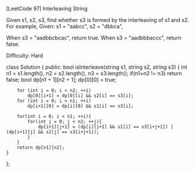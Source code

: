 [LeetCode 97] Interleaving String

Given s1, s2, s3, find whether s3 is formed by the interleaving of s1 and s2.
For example,
Given:
s1 = "aabcc",
s2 = "dbbca",

When s3 = "aadbbcbcac", return true.
When s3 = "aadbbbaccc", return false.

Difficulty: Hard

class Solution {
public:
    bool isInterleave(string s1, string s2, string s3) {
        int n1 = s1.length(), n2 = s2.length(), n3 = s3.length();
        if(n1+n2 != n3) return false;
        bool dp[n1 + 1][n2 + 1];
        dp[0][0] = true;
        
        for (int i = 0; i < n2; ++i)
            dp[0][i+1] = dp[0][i] && s2[i] == s3[i];
        for (int i = 0; i < n1; ++i)
            dp[i+1][0] = dp[i][0] && s1[i] == s3[i];
        
        for(int i = 0; i < n1; ++i){
        	for(int j = 0; j < n2; ++j){
                dp[i+1][j+1] = (dp[i][j+1] && s1[i] == s3[i+j+1]) | (dp[i+1][j] && s2[j] == s3[i+j+1]);
        	}
        }
        return dp[n1][n2];
    }
};
